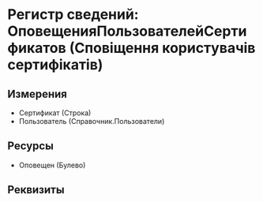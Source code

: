 ﻿# Регистр сведений: ОповещенияПользователейСертификатов (Сповіщення користувачів сертифікатів)

## Измерения

- Сертификат (Строка)
- Пользователь (Справочник.Пользователи)

## Ресурсы

- Оповещен (Булево)

## Реквизиты



